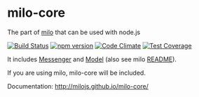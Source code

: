 # milo-core
The part of [milo](https://github.com/milojs/milo) that can be used with node.js

[![Build Status](https://travis-ci.org/milojs/milo-core.svg?branch=master)](https://travis-ci.org/milojs/milo-core)
[![npm version](https://badge.fury.io/js/milo-core.svg)](https://badge.fury.io/js/milo-core)
[![Code Climate](https://codeclimate.com/github/milojs/milo-core/badges/gpa.svg)](https://codeclimate.com/github/milojs/milo-core)
[![Test Coverage](https://codeclimate.com/github/milojs/milo-core/badges/coverage.svg)](https://codeclimate.com/github/milojs/milo-core/coverage)

It includes [Messenger](http://milojs.github.io/milo-core/messenger/index.js.html)
and [Model](http://milojs.github.io/milo-core/model/index.js.html) (also see milo [README](https://github.com/milojs/milo)). 

If you are using milo, milo-core will be included.

Documentation: http://milojs.github.io/milo-core/
